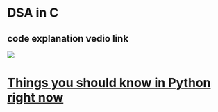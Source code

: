 # DSA in  C 
code explanation vedio link
-------------------------------
<a href="https://www.youtube.com/watch?v=_eKsjD5AuIw&list=PL2K366VwU2XEjLQf7er_dBYgUDA-gyqSb"><img src="https://user-images.githubusercontent.com/84318379/198822950-e35d031d-9363-492c-8203-0e01e05e0cfd.png" ><a/>

# <a href="https://medium.com/towardsdev/things-you-should-know-in-python-right-now-part-1-bcbbfeeb507c" target="_blank" >Things you should know in Python right now</a>
